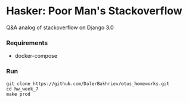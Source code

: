 # Hasker: Poor Man's Stackoverflow
Q&A analog of stackoverflow on Django 3.0

### Requirements
<ul>
    <li>docker-compose</li>
</ul>

### Run
```
git clone https://github.com/DalerBakhriev/otus_homeworks.git
cd hw_week_7
make prod